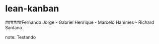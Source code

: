 
# lean-kanban

######Fernando Jorge - Gabriel Henrique - Marcelo Hammes - Richard Santana

note:
  Testando

